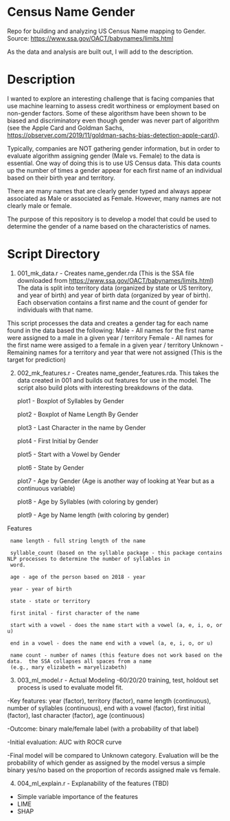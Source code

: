 # Census Name Gender
Repo for building and analyzing US Census Name mapping to Gender.  Source: https://www.ssa.gov/OACT/babynames/limits.html

As the data and analysis are built out, I will add to the description.  

# Description

I wanted to explore an interesting challenge that is facing companies that use machine learning to assess credit worthiness or employment based on non-gender factors.  Some of these algorithsm have been shown to be biased and discriminatory even though gender was never part of algorithm (see the Apple Card and Goldman Sachs, https://observer.com/2019/11/goldman-sachs-bias-detection-apple-card/). 

Typically, companies are NOT gathering gender information, but in order to evaluate algorithm assigning gender (Male vs. Female) to the data is essential.  One way of doing this is to use US Census data.  This data counts up the number of times a gender appear for each first name of an individual based on their birth year and territory.  

There are many names that are clearly gender typed and always appear associated as Male or associated as Female.  However, many names are not clearly male or female.  

The purpose of this repository is to develop a model that could be used to determine the gender of a name based on the characteristics of names. 

# Script Directory

1. 001_mk_data.r - Creates name_gender.rda (This is the SSA file downloaded from https://www.ssa.gov/OACT/babynames/limits.html)
   The data is split into territory data (organized by state or US territory, and year of birth) and year of birth data 
   (organized by year of birth).  Each observation contains a first name and the count of gender for individuals with that name.
  
  This script processes the data and creates a gender tag for each name found in the data based the following: 
    Male - All names for the first name were assigned to a male in a given year / territory
    Female - All names for the first name were assiged to a female in a given year / territory
    Unknown - Remaining names for a territory and year that were not assigned (This is the target for prediction)
  
    
2. 002_mk_features.r - Creates name_gender_features.rda.  This takes the data created in 001 and builds out features for use in
the model.  The script also build plots with interesting breakdowns of the data. 

     plot1 -  Boxplot of Syllables by Gender 
     
     plot2 -  Boxplot of Name Length By Gender 
     
     plot3 -  Last Character in the name by Gender
     
     plot4 -  First Initial by Gender
     
     plot5 -  Start with a Vowel by Gender
     
     plot6 -  State by Gender
     
     plot7 -  Age by Gender (Age is another way of looking at Year but as a continuous variable)
     
     plot8 -  Age by Syllables (with coloring by gender)
     
     plot9 -  Age by Name length (with coloring by gender)
  
  Features
  
     name length - full string length of the name 
     
     syllable_count (based on the syllable package - this package contains NLP processes to determine the number of syllables in 
     word. 
     
     age - age of the person based on 2018 - year
     
     year - year of birth
     
     state - state or territory 
     
     first inital - first character of the name
     
     start with a vowel - does the name start with a vowel (a, e, i, o, or u)
     
     end in a vowel - does the name end with a vowel (a, e, i, o, or u)
     
     name count - number of names (this feature does not work based on the data.  the SSA collapses all spaces from a name 
     (e.g., mary elizabeth = maryelizabeth)
  

3. 003_ml_model.r - Actual Modeling
  -60/20/20 training, test, holdout set process is used to evaluate model fit. 
  
  -Key features: year (factor), territory (factor), name length (continuous), number of syllables (continuous), 
  end with a vowel (factor), first initial (factor), last character (factor), age (continuous)
  
  -Outcome: binary male/female label (with a probability of that label)
  
  -Initial evaluation: AUC with ROCR curve
  
  -Final model will be compared to Unknown category.  Evaluation will be the probability of which gender as assigned by 
  the model versus a simple binary yes/no based on the proportion of records assigned male vs female. 

4. 004_ml_explain.r - Explanability of the features (TBD)
  - Simple variable importance of the features
  - LIME
  - SHAP 
  

